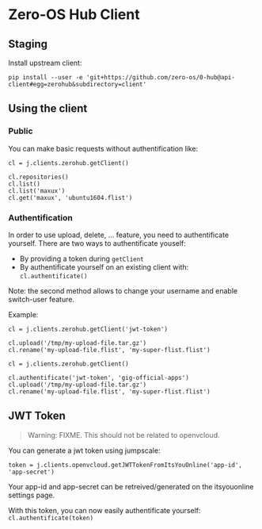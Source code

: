 # Zero-OS Hub Client

## Staging
Install upstream client:
```
pip install --user -e 'git+https://github.com/zero-os/0-hub@api-client#egg=zerohub&subdirectory=client'
```

## Using the client

### Public
You can make basic requests without authentification like:
```
cl = j.clients.zerohub.getClient()

cl.repositories()
cl.list()
cl.list('maxux')
cl.get('maxux', 'ubuntu1604.flist')
```

### Authentification
In order to use upload, delete, ... feature, you need to authentificate yourself.
There are two ways to authentificate youself:

- By providing a token during `getClient`
- By authentificate yourself on an existing client with: `cl.authentificate()`

Note: the second method allows to change your username and enable switch-user feature.

Example:
```
cl = j.clients.zerohub.getClient('jwt-token')

cl.upload('/tmp/my-upload-file.tar.gz')
cl.rename('my-upload-file.flist', 'my-super-flist.flist')
```

```
cl = j.clients.zerohub.getClient()

cl.authentificate('jwt-token', 'gig-official-apps')
cl.upload('/tmp/my-upload-file.tar.gz')
cl.rename('my-upload-file.flist', 'my-super-flist.flist')
```

## JWT Token
> Warning: FIXME. This should not be related to openvcloud.

You can generate a jwt token using jumpscale:
```
token = j.clients.openvcloud.getJWTTokenFromItsYouOnline('app-id', 'app-secret')
```

Your app-id and app-secret can be retreived/generated on the itsyouonline settings page.

With this token, you can now easily authentificate yourself: `cl.authentificate(token)`
